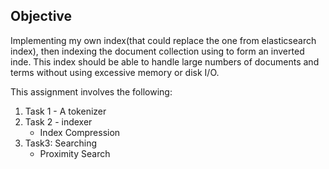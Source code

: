 ## Objective
Implementing my own index(that could replace the one from elasticsearch index), then indexing the document collection using to form an inverted inde. This index should be able to handle large numbers of documents and terms without using excessive memory or disk I/O.

This assignment involves the following:

1. Task 1 - A tokenizer 
2. Task 2 - indexer
    - Index Compression
3. Task3: Searching
    - Proximity Search
